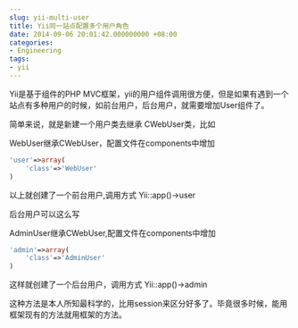 ```yaml
---
slug: yii-multi-user
title: Yii同一站点配置多个用户角色
date: 2014-09-06 20:01:42.000000000 +08:00
categories:
- Engineering
tags:
- yii
---
```

Yii是基于组件的PHP MVC框架，yii的用户组件调用很方便，但是如果有遇到一个站点有多种用户的时候，如前台用户，后台用户，就需要增加User组件了。

简单来说，就是新建一个用户类去继承 CWebUser类，比如

WebUser继承CWebUser，配置文件在components中增加

```php
'user'=>array(
    'class'=>'WebUser'
)
```

以上就创建了一个前台用户,调用方式 Yii::app()->user

后台用户可以这么写

AdminUser继承CWebUser,配置文件在components中增加

```php
'admin'=>array(
    'class'=>'AdminUser'
)
```

这样就创建了一个后台用户，调用方式 Yii::app()->admin

这种方法是本人所知最科学的，比用session来区分好多了。毕竟很多时候，能用框架现有的方法就用框架的方法。
